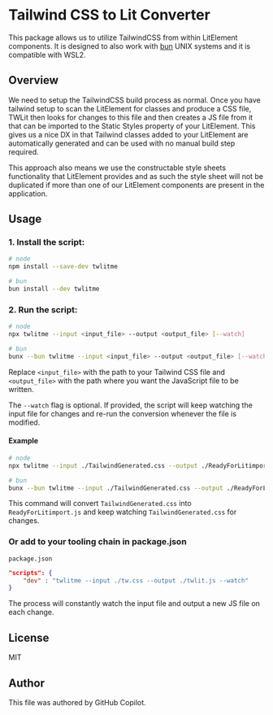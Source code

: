 
# Tailwind CSS to Lit Converter

This package allows us to utilize TailwindCSS from within LitElement components. It is designed to also work with [bun](https://bun.sh/) UNIX systems and it is compatible with WSL2.

## Overview

We need to setup the TailwindCSS build process as normal. Once you have tailwind setup to scan the LitElement for classes and produce a CSS file, TWLit then looks for changes to this file and then creates a JS file from it that can be imported to the Static Styles property of your LitElement. This gives us a nice DX in that Tailwind classes added to your LitElement are automatically generated and can be used with no manual build step required.

This approach also means we use the constructable style sheets functionality that LitElement provides and as such the style sheet will not be duplicated if more than one of our LitElement components are present in the application.

## Usage

### 1. Install the script:

```bash
# node
npm install --save-dev twlitme

# bun
bun install --dev twlitme
```

### 2. Run the script:

```bash
# node
npx twlitme --input <input_file> --output <output_file> [--watch]

# bun
bunx --bun twlitme --input <input_file> --output <output_file> [--watch]
```

Replace `<input_file>` with the path to your Tailwind CSS file and `<output_file>` with the path where you want the JavaScript file to be written.

The `--watch` flag is optional. If provided, the script will keep watching the input file for changes and re-run the conversion whenever the file is modified.

#### Example

```bash
# node
npx twlitme --input ./TailwindGenerated.css --output ./ReadyForLitimport.js --watch

# bun
bunx --bun twlitme --input ./TailwindGenerated.css --output ./ReadyForLitimport.js --watch
```

This command will convert `TailwindGenerated.css` into `ReadyForLitimport.js` and keep watching `TailwindGenerated.css` for changes.


### Or add to your tooling chain in package.json

`package.json`
```json
"scripts": {
    "dev" : "twlitme --input ./tw.css --output ./twlit.js --watch"
}
```

The process will constantly watch the input file and output a new JS file on each change.

## License

MIT

## Author

This file was authored by GitHub Copilot.

